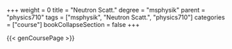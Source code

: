 +++
weight = 0
title = "Neutron Scatt."
degree = "msphysik"
parent = "physics710"
tags = ["msphysik", "Neutron Scatt.", "physics710"]
categories = ["course"]
bookCollapseSection = false
+++

{{< genCoursePage >}}
